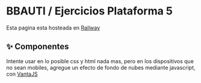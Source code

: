 # BBAUTI / Ejercicios Plataforma 5

Esta pagina esta hosteada en [Railway](https://railway.app/)

## ✨ Componentes

Intente usar en lo posible css y html nada mas, pero en los dispositivos que no sean mobiles, agregue un efecto de fondo de nubes mediante javascript, con [VantaJS](https://www.vantajs.com/)
